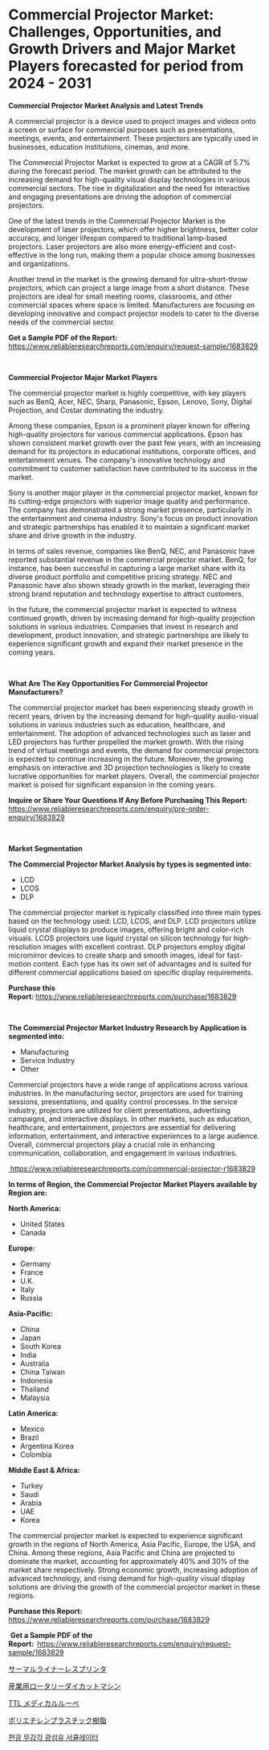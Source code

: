 <p><h1>Commercial Projector Market: Challenges, Opportunities, and Growth Drivers and Major Market Players forecasted for period from 2024 - 2031</h1></p><p><strong>Commercial Projector Market Analysis and Latest Trends</strong></p>
<p><p>A commercial projector is a device used to project images and videos onto a screen or surface for commercial purposes such as presentations, meetings, events, and entertainment. These projectors are typically used in businesses, education institutions, cinemas, and more.</p><p>The Commercial Projector Market is expected to grow at a CAGR of 5.7% during the forecast period. The market growth can be attributed to the increasing demand for high-quality visual display technologies in various commercial sectors. The rise in digitalization and the need for interactive and engaging presentations are driving the adoption of commercial projectors.</p><p>One of the latest trends in the Commercial Projector Market is the development of laser projectors, which offer higher brightness, better color accuracy, and longer lifespan compared to traditional lamp-based projectors. Laser projectors are also more energy-efficient and cost-effective in the long run, making them a popular choice among businesses and organizations.</p><p>Another trend in the market is the growing demand for ultra-short-throw projectors, which can project a large image from a short distance. These projectors are ideal for small meeting rooms, classrooms, and other commercial spaces where space is limited. Manufacturers are focusing on developing innovative and compact projector models to cater to the diverse needs of the commercial sector.</p></p>
<p><strong>Get a Sample PDF of the Report:&nbsp;</strong> <a href="https://www.reliableresearchreports.com/enquiry/request-sample/1683829">https://www.reliableresearchreports.com/enquiry/request-sample/1683829</a></p>
<p>&nbsp;</p>
<p><strong>Commercial Projector Major Market Players</strong></p>
<p><p>The commercial projector market is highly competitive, with key players such as BenQ, Acer, NEC, Sharp, Panasonic, Epson, Lenovo, Sony, Digital Projection, and Costar dominating the industry. </p><p>Among these companies, Epson is a prominent player known for offering high-quality projectors for various commercial applications. Epson has shown consistent market growth over the past few years, with an increasing demand for its projectors in educational institutions, corporate offices, and entertainment venues. The company's innovative technology and commitment to customer satisfaction have contributed to its success in the market.</p><p>Sony is another major player in the commercial projector market, known for its cutting-edge projectors with superior image quality and performance. The company has demonstrated a strong market presence, particularly in the entertainment and cinema industry. Sony's focus on product innovation and strategic partnerships has enabled it to maintain a significant market share and drive growth in the industry.</p><p>In terms of sales revenue, companies like BenQ, NEC, and Panasonic have reported substantial revenue in the commercial projector market. BenQ, for instance, has been successful in capturing a large market share with its diverse product portfolio and competitive pricing strategy. NEC and Panasonic have also shown steady growth in the market, leveraging their strong brand reputation and technology expertise to attract customers.</p><p>In the future, the commercial projector market is expected to witness continued growth, driven by increasing demand for high-quality projection solutions in various industries. Companies that invest in research and development, product innovation, and strategic partnerships are likely to experience significant growth and expand their market presence in the coming years.</p></p>
<p>&nbsp;</p>
<p><strong>What Are The Key Opportunities For Commercial Projector Manufacturers?</strong></p>
<p><p>The commercial projector market has been experiencing steady growth in recent years, driven by the increasing demand for high-quality audio-visual solutions in various industries such as education, healthcare, and entertainment. The adoption of advanced technologies such as laser and LED projectors has further propelled the market growth. With the rising trend of virtual meetings and events, the demand for commercial projectors is expected to continue increasing in the future. Moreover, the growing emphasis on interactive and 3D projection technologies is likely to create lucrative opportunities for market players. Overall, the commercial projector market is poised for significant expansion in the coming years.</p></p>
<p><strong>Inquire or Share Your Questions If Any Before Purchasing This Report:</strong> <a href="https://www.reliableresearchreports.com/enquiry/pre-order-enquiry/1683829">https://www.reliableresearchreports.com/enquiry/pre-order-enquiry/1683829</a></p>
<p>&nbsp;</p>
<p><strong>Market Segmentation</strong></p>
<p><strong>The Commercial Projector Market Analysis by types is segmented into:</strong></p>
<p><ul><li>LCD</li><li>LCOS</li><li>DLP</li></ul></p>
<p><p>The commercial projector market is typically classified into three main types based on the technology used: LCD, LCOS, and DLP. LCD projectors utilize liquid crystal displays to produce images, offering bright and color-rich visuals. LCOS projectors use liquid crystal on silicon technology for high-resolution images with excellent contrast. DLP projectors employ digital micromirror devices to create sharp and smooth images, ideal for fast-motion content. Each type has its own set of advantages and is suited for different commercial applications based on specific display requirements.</p></p>
<p><strong>Purchase this Report:&nbsp;</strong><a href="https://www.reliableresearchreports.com/purchase/1683829">https://www.reliableresearchreports.com/purchase/1683829</a></p>
<p>&nbsp;</p>
<p><strong>The Commercial Projector Market Industry Research by Application is segmented into:</strong></p>
<p><ul><li>Manufacturing</li><li>Service Industry</li><li>Other</li></ul></p>
<p><p>Commercial projectors have a wide range of applications across various industries. In the manufacturing sector, projectors are used for training sessions, presentations, and quality control processes. In the service industry, projectors are utilized for client presentations, advertising campaigns, and interactive displays. In other markets, such as education, healthcare, and entertainment, projectors are essential for delivering information, entertainment, and interactive experiences to a large audience. Overall, commercial projectors play a crucial role in enhancing communication, collaboration, and engagement in various industries.</p></p>
<p><a href="https://www.reliableresearchreports.com/commercial-projector-r1683829">&nbsp;https://www.reliableresearchreports.com/commercial-projector-r1683829</a></p>
<p><strong>In terms of Region, the Commercial Projector Market Players available by Region are:</strong></p>
<p>
    <p> <strong> North America: </strong>
        <ul>
            <li>United States</li>
            <li>Canada</li>
        </ul>
        </p> 
    <p> <strong> Europe: </strong>
        <ul>
            <li>Germany</li>
            <li>France</li>
            <li>U.K.</li>
            <li>Italy</li>
            <li>Russia</li>
        </ul>
        </p> 
    <p> <strong> Asia-Pacific: </strong>
        <ul>
            <li>China</li>
            <li>Japan</li>
            <li>South Korea</li>
            <li>India</li>
            <li>Australia</li>
            <li>China Taiwan</li>
            <li>Indonesia</li>
            <li>Thailand</li>
            <li>Malaysia</li>
        </ul>
        </p> 
    <p> <strong> Latin America: </strong>
        <ul>
            <li>Mexico</li>
            <li>Brazil</li>
            <li>Argentina Korea</li>
            <li>Colombia</li>
        </ul>
        </p> 
    <p> <strong> Middle East & Africa: </strong>
        <ul>
            <li>Turkey</li>
            <li>Saudi</li>
            <li>Arabia</li>
            <li>UAE</li>
            <li>Korea</li>
        </ul>
    </p>
    </p>
<p><p>The commercial projector market is expected to experience significant growth in the regions of North America, Asia Pacific, Europe, the USA, and China. Among these regions, Asia Pacific and China are projected to dominate the market, accounting for approximately 40% and 30% of the market share respectively. Strong economic growth, increasing adoption of advanced technology, and rising demand for high-quality visual display solutions are driving the growth of the commercial projector market in these regions.</p></p>
<p><strong>Purchase this Report: </strong><a href="https://www.reliableresearchreports.com/purchase/1683829">https://www.reliableresearchreports.com/purchase/1683829</a></p>
<p>&nbsp;<strong>Get a Sample PDF of the Report:&nbsp;&nbsp;</strong><a href="https://www.reliableresearchreports.com/enquiry/request-sample/1683829">https://www.reliableresearchreports.com/enquiry/request-sample/1683829</a></p>
<p><strong></strong></p>
<p><p><a href="https://github.com/andym141978/Market-Research-Report-List-1/blob/main/5705273109566.md">サーマルライナーレスプリンタ</a></p><p><a href="https://github.com/EstelWisozk1/Market-Research-Report-List-2/blob/main/8296052109565.md">産業用ロータリーダイカットマシン</a></p><p><a href="https://medium.com/@willismills2023/ttl%E5%8C%BB%E7%99%82%E3%83%AB%E3%83%BC%E3%83%9A%E5%B8%82%E5%A0%B4-%E6%88%90%E5%8A%9F%E3%81%99%E3%82%8B%E3%83%93%E3%82%B8%E3%83%8D%E3%82%B9%E6%88%A6%E7%95%A5%E3%81%AE%E9%8D%B52031%E5%B9%B4%E3%81%BE%E3%81%A7%E3%81%AE%E4%BA%88%E6%B8%AC-65477327a699">TTL メディカルルーペ</a></p><p><a href="https://medium.com/@stefansmith00/%E3%83%9D%E3%83%AA%E3%82%A8%E3%83%81%E3%83%AC%E3%83%B3%E3%83%97%E3%83%A9%E3%82%B9%E3%83%81%E3%83%83%E3%82%AF%E6%A8%B9%E8%84%82%E5%B8%82%E5%A0%B4%E8%AA%BF%E6%9F%BB%E3%83%AC%E3%83%9D%E3%83%BC%E3%83%88-%E3%81%9D%E3%81%AE%E6%AD%B4%E5%8F%B2%E3%81%A82024%E5%B9%B4%E3%81%8B%E3%82%892031%E5%B9%B4%E3%81%BE%E3%81%A7%E3%81%AE%E4%BA%88%E6%B8%AC-1dfa92193391">ポリエチレンプラスチック樹脂</a></p><p><a href="https://github.com/rustymarie2024/Market-Research-Report-List-1/blob/main/7943349104398.md">편광 무감각 광섬유 서큘레이터</a></p></p>